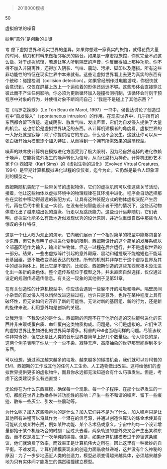 # 
> 2018000模板



50

虚拟旅馆的噪音

妙用“意外”是创新的关键


考 虑下虚拟世界和现实世界的差异。如果你想建一家真实的旅馆，就得花费大量的时间、精力和材料来做相邻客房的隔音。如果是一座虚拟旅馆，你就完全不必这么做。对于虚拟旅馆，若想让客人听到隔壁的声音，你反而得加上那种功能。你不得不加入非隔离性，还得加入阴影、气味、震动、污垢、脚印以及磨损。所有这些非功能性的特征在现实世界中本来就有。这些让虚拟世界看上去更为真实的东西有个统称：碰撞检测（collision detection）。如果曾经制作过电脑游戏，你很快就会意识到，仅仅在屏幕上放上一个运动着的形体还远远不够。这些形体会直接穿过彼此而不产生任何影响，你必须为更新循环加入碰撞检测机制，该循环会时刻干预程序中对象的行为，并使得对象不断询问自己：“我是不是碰上了其他东西？”

在《马罗之挽歌》（Le Ton Beau de Marot, 1997）一书中，侯世达讨论了创造过程中“自发侵入”（spontaneous intrusion）的作用。在现实世界中，几乎所有的东西都会留下痕迹、造成阴影、散发气味、发出声音，它们为自发侵入提供了大量的机会。这也恰恰是虚拟世界缺乏的东西。从计算机建模者的角度看，虚拟世界的一大好处就是寂静：除了你提供给它的东西，什么也不会发生。这就让你可以从一张白板开始为模型逐个加入特征，从而得到一个拥有所需效果的最简模型。

噪声的缺席使计算机在模拟进化方面受到了极大限制，因为经自然选择的进化依赖于噪声，它能将意外发生的噪声转化为信号，从而化腐朽为神奇。计算机图形艺术家卡尔·西姆斯（Karl Sims）的《虚拟生物的进化》（Evolved Virtual Creatures, 1994）是早期计算机模拟进化过程的佼佼者，迄今为止，它仍然是最令人印象深刻的模型之一。

西姆斯随机装配了一些带关节的虚拟物体，它们的虚拟肌肉可以使这些关节活动，接着，他让这些物体以虚拟环境中的物理规律在其环境中进化。程序会自动选择那些在实验中移动得最远的装配方式，让具有这种装配方式的物体虚拟交配产生后代，再在后代中重复这一实验。在没有任何智能设计者干预的情况下，这些活动物体进化出了越来越出色的游泳、行走以及跳跃能力。这些设计远非随机，它们表明，虚拟进化能多么有效地近似发现优秀的设计原则，并近似重塑自然中那些令人惊叹的多样特征。

这是一个让人叹为观止的演示，它向我们展示了一个相对简单的模型中能够包含多少东西，但它也表明了虚拟进化受到的限制。西姆斯设计的这个简单的发展系统以全部基因组作为输入，输出新生物体，但这一过程在后台运行，并不是虚拟世界的一部分。结果，一些由虚拟碎片引起的意外颠簸、震动和碰撞既不能缩短也不能延长基因组，更不能改变基因表达的规律。所有的机制并非存在于这个虚拟世界及其中的虚拟物体上，因此它是不变的。比如说，西姆斯创造的这些东西就根本没法进化出一条新的染色体。整个遗传系统位于模型之外，并未直面自然选择，仅仅通过设定的规则传递遗传信息。有关这一现象的其他例子见第51章。

在有关创造性的计算机模型中，你应该会遇到一些躲不开的垃圾和噪声。隔壁房间小杂音的自发侵入可以悄然改进这些过程，也许只是意外，也许在某种程度上具有破坏性，但无论如何它开辟了新的可能性。无论对新的基因组、新的行为，还是新的旋律来说，利用意外均是创新的关键。

让我澄清一下我没说的是什么。西姆斯的问题不在于他所创造的这些能够进化的东西并非由碳或蛋白质、血红蛋白这类物质构成。问题是，它们是虚拟的。它们生活的虚拟世界比生物进化的世界简单得多。柯普的EMI也面临同样的问题。尽管该软件非常奇妙，但它还是比人类的音乐世界要简单上好几个数量级。令人愉快的是，这两个例子表明了你从一个一尘不染、寂静无声、高度抽象的世界那里能得到多少东西。

可以设想，通过添加越来越多的垃圾、越来越多的碰撞机会，我们就可以对柯普的EMI、西姆斯的工作或其他的任何人工生命、人工造物做出改进。这将给他们的虚拟世界提供更多的虚拟物件，而且你永远都无法知道会有什么巧事发生。但是，考虑下这类建议多么有违直觉：

无论你在为什么东西建模，确保每一个现象、每一个子程序、在那个世界发生的一切，都能在世界上散播各种非功能性的影响：产生一些不和谐的噪声、留下一些痕迹、散布一些灰尘、引发一些震动等。



为什么呢？加入这些噪声为的是什么？加入它们并不是为了什么，加入噪声只是让其他所有进程可以将其作为一个潜在的信号源，并通过创造性算法的炼金术使其有可能转变成某种东西，例如某种功能、某个艺术品或意义。宇宙中的每一个设计增量都始于某个机缘巧合的时刻：回过头去看，两条轨迹的意外交叉会产生出某种东西，而不仅是发生了一次单纯的碰撞。但是，如果计算机建模者过于遵循这条建议，他们就浪费了效率，而效率正是计算机伟大之所在。因此这里有一种微妙的自平衡。不难发现，计算机建模表现出的创造力面临收益递减，这并没有什么神秘的原因：为了一步步地逼近人类的创造力，模型必须变得越来越具体，必须越来越多地为只有实体间才能发生的偶然碰撞建立模型。


